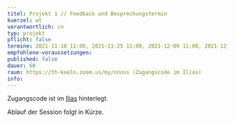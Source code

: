 ```yaml
---
titel: Projekt 1 // Feedback und Besprechungstermin
kuerzel: wt
verantwortlich: cn
typ: projekt
pflicht: false
termine: 2021-11-18 11:00, 2021-11-25 11:00, 2021-12-09 11:00, 2021-12-16 11:00, 2022-01-27 12:00, 2022-02-03 11:00
empfohlene-voraussetzungen: 
published: false
dauer: 60
raum: https://th-koeln.zoom.us/my/cnoss (Zugangscode im Ilias)
info: 
---
```


Zugangscode ist im [Ilias](https://ilias.th-koeln.de/goto.php?target=fold_1658174&client_id=ILIAS_FH_Koeln) hinterlegt.

Ablauf der Session folgt in Kürze.
